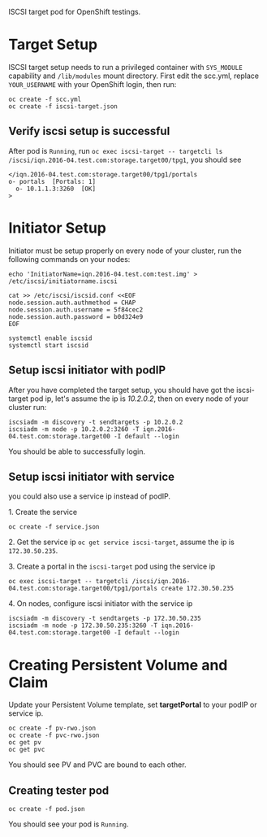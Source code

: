 ISCSI target pod for OpenShift testings.

# Target Setup
ISCSI target setup needs to run a privileged container with `SYS_MODULE` capability and `/lib/modules` mount directory. First edit the scc.yml, replace `YOUR_USERNAME` with your OpenShift login, then run:

```
oc create -f scc.yml
oc create -f iscsi-target.json
```

## Verify iscsi setup is successful

After pod is `Running`, run `oc exec iscsi-target -- targetcli ls /iscsi/iqn.2016-04.test.com:storage.target00/tpg1`, you should see

```
</iqn.2016-04.test.com:storage.target00/tpg1/portals
o- portals  [Portals: 1]
  o- 10.1.1.3:3260  [OK]
>
```

# Initiator Setup

Initiator must be setup properly on every node of your cluster, run the following commands on your nodes:

```
echo 'InitiatorName=iqn.2016-04.test.com:test.img' > /etc/iscsi/initiatorname.iscsi

cat >> /etc/iscsi/iscsid.conf <<EOF
node.session.auth.authmethod = CHAP
node.session.auth.username = 5f84cec2
node.session.auth.password = b0d324e9
EOF

systemctl enable iscsid
systemctl start iscsid
```


## Setup iscsi initiator with podIP
After you have completed the target setup, you should have got the iscsi-target pod ip, let's assume the ip is *10.2.0.2*, then on every node of your cluster run:

```
iscsiadm -m discovery -t sendtargets -p 10.2.0.2
iscsiadm -m node -p 10.2.0.2:3260 -T iqn.2016-04.test.com:storage.target00 -I default --login
```

You should be able to successfully login.

## Setup iscsi initiator with service

you could also use a service ip instead of podIP.

1\. Create the service

```
oc create -f service.json
```

2\. Get the service ip `oc get service iscsi-target`, assume the ip is `172.30.50.235`.

3\. Create a portal in the `iscsi-target` pod using the service ip

```
oc exec iscsi-target -- targetcli /iscsi/iqn.2016-04.test.com:storage.target00/tpg1/portals create 172.30.50.235
```

4\. On nodes, configure iscsi initiator with the service ip

```
iscsiadm -m discovery -t sendtargets -p 172.30.50.235
iscsiadm -m node -p 172.30.50.235:3260 -T iqn.2016-04.test.com:storage.target00 -I default --login
```

# Creating Persistent Volume and Claim

Update your Persistent Volume template, set **targetPortal** to your podIP or service ip.

```
oc create -f pv-rwo.json
oc create -f pvc-rwo.json
oc get pv
oc get pvc
```

You should see PV and PVC are bound to each other.

## Creating tester pod

```
oc create -f pod.json
```

You should see your pod is `Running`.
